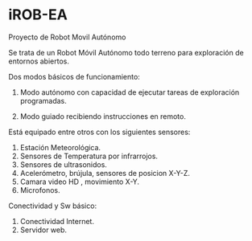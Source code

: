# iROB-EA
Proyecto de Robot Movil Autónomo

Se trata de un Robot Móvil Autónomo todo terreno para exploración de entornos abiertos.

Dos modos básicos de funcionamiento:

 1. Modo autónomo con capacidad de ejecutar tareas de exploración programadas.
 
 2. Modo guiado recibiendo instrucciones en remoto.

Está equipado entre otros con los siguientes sensores:

 1. Estación Meteorológica.
 2. Sensores de Temperatura por infrarrojos.
 3. Sensores de ultrasonidos.
 4. Acelerómetro, brújula, sensores de posicion X-Y-Z.
 5. Camara video HD , movimiento X-Y.
 6. Microfonos.


Conectividad y Sw básico:

 1. Conectividad Internet.
 2. Servidor web.


